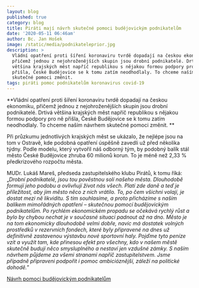 ```yaml
---
layout: blog
published: true
category: blog
title: Piráti mají návrh skutečné pomoci budějovickým podnikatelům
date: '2020-05-11 06:46am'
author: Bc. Jan Hošek
image: /static/media/podnikateleprior.jpg
description: >
  Vládní opatření proti šíření koronaviru tvrdě dopadají na českou ekonomiku,
  přičemž jednou z nejohroženějších skupin jsou drobní podnikatelé. Drtivá
  většina krajských měst napříč republikou s nějakou formou podpory pro ně
  přišla, České Budějovice se k tomu zatím neodhodlaly. To chceme naším návrhem
  skutečné pomoci změnit.
tags: piráti pomoc podnikatelům koronavirus covid-19
---
```

**Vládní opatření proti šíření koronaviru tvrdě dopadají na českou ekonomiku, přičemž jednou z nejohroženějších skupin jsou drobní podnikatelé. Drtivá většina krajských měst napříč republikou s nějakou formou podpory pro ně přišla, České Budějovice se k tomu zatím neodhodlaly. To chceme naším návrhem skutečné pomoci změnit.**

Při průzkumu jednotlivých krajských měst se ukázalo, že nejlépe jsou na tom v Ostravě,  kde podobná opatření úspěšně zavedli už před několika týdny. Podle modelu, který vytvořil náš odborný tým, by podobný balík stál město České Budějovice zhruba 60 milionů korun. To je méně než 2,33 % předkrizového rozpočtu města. 

MUDr. Lukáš Mareš, předseda zastupitelského klubu Pirátů, k tomu říká: „_Drobní podnikatelé, jsou tou pověstnou solí našeho města. Dlouhodobě formují jeho podobu a ovlivňují život nás všech. Platí zde daně a teď je příležitost, aby jim město něco z nich vrátilo. To, po čem všichni volají, je dostat mezi ně likviditu. S tím souhlasíme, a proto přicházíme s naším balíkem mimořádných opatření – skutečnou pomocí budějovickým podnikatelům. Po rychlém ekonomickém propadu se očekává rychlý růst a bylo by chybou nechat je v současné situaci padnout až na dno. Město je na tom ekonomicky dlouhodobě velmi dobře, navíc má dostatek  volných prostředků v rezervních fondech, které byly připravené na dnes už definitivně zastavenou výstavbu nové sportovní haly. Pojďme tyto peníze vzít a využít tam, kde přinesou efekt pro všechny, kdo v našem městě skutečně budují něco smysluplného a nestaví jen vzdušné zámky. S naším návrhem půjdeme za všemi stranami napříč zastupitelstvem. Jsme případně připraveni podpořit i pomoc ambicióznější, záleží na politické dohodě._”

[Návrh pomoci budějovickým podnikatelům](<web: https://cb.pirati.cz/static/doc/pomoc-budejovickym-podnikatelum-pirati.pdf>)
